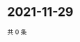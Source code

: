 # 2021-11-29

共 0 条

<!-- BEGIN WEIBO -->
<!-- 最后更新时间 Mon Nov 29 2021 16:00:58 GMT+0800 (China Standard Time) -->

<!-- END WEIBO -->
